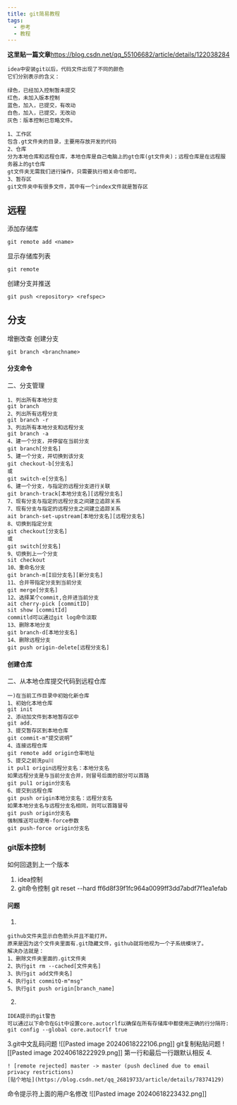 ```yaml
---
title: git简易教程
tags:
  - 参考
  - 教程
---
```


**这里贴一篇文章**https://blog.csdn.net/qq_55106682/article/details/122038284
```
idea中安装git以后，代码文件出现了不同的颜色  
它们分别表示的含义：

绿色，已经加入控制暂未提交  
红色，未加入版本控制  
蓝色，加入，已提交，有改动  
白色，加入，已提交，无改动  
灰色：版本控制已忽略文件。
```

```
1、工作区
包含.gt文件夹的目录，主要用存放开发的代码
2、仓库
分为本地仓库和远程仓库，本地仓库是自己电脑上的gt仓库(gt文件夹)；远程仓库是在远程服务器上的gt仓库
gt文件夹无需我们进行操作，只需要执行相关命令即可。
3、暂存区
git文件夹中有很多文件，其中有一个index文件就是暂存区
```
## 远程
添加存储库
```
git remote add <name>
```

显示存储库列表
```
git remote
```

创建分支并推送
```
git push <repository> <refspec>
```
## 分支
增删改查
创建分支
```
git branch <branchname>
```
#### 分支命令
二、分支管理
```
1、列出所有本地分支
git branch
2、列出所有远程分支
git branch -r
3、列出所有本地分支和远程分支
git branch -a
4、建一个分支，并停留在当前分支
git branch[分支名]
5、建一个分支，并切换到该分支
git checkout-b[分支名]
或
git switch-e[分支名]
6、建一个分支，与指定的远程分支进行关联
git branch-track[本地分支名][远程分支名]
7、现有分支与指定的远程分支之间建立追踪关系
7、现有分支与指定的远程分支之间建立追踪关系
ait branch-set-upstream[本地分支名][远程分支名]
8、切换到指定分支
git checkout[分支名]
或
git switch[分支名]
9、切换到上一个分支
sit checkout
10、重命名分支
git branch-m[I旧分支名][新分支名]
11、合并带指定分支到当前分支
git merge[分支名]
12、选择某个commit,合并进当前分支
ait cherry-pick [commitID]
sit show [commitId]
commitld可以通过git log命令淡取
13、删除本地分支
git branch-d[本地分支名]
14、删除远程分支
git push origin-delete[远程分支名]
```
#### 创建仓库
二、从本地仓库提交代码到远程仓库
```
一)在当前工作目录中初始化新仓库
1、初始化本地仓库
git init
2、添动加文件到本地暂存区中
git add.
3、提交暂存区到本地仓库
git commit-m"提交说明”
4、连接远程仓库
git remote add origin仓率地址
5、提交之前洗pu川
it pul1 origin远程分支名：本地分支名
如果远程分支是与当前分支合并，则冒号后面的部分可以首路
git pul1 origin分支名
6、提交到远程仓库
git push origin本地分支名：远程分支名
如果本地分支名与远程分支名相同，则可以首路冒号
git push origin分支名
强制推送可以使用-force参数
git push-force origin分支名
```
### git版本控制
如何回退到上一个版本
1. idea控制
2. git命令控制 git reset --hard ff6d8f39f1fc964a0099ff3dd7abdf7f1ea1efab
#### 问题
1.
```
github文件夹显示白色箭头并且不能打开。
原来是因为这个文件夹里面有.git隐藏文件，github就将他视为一个子系统模块了。
解决办法就是：
1、删除文件夹里面的.git文件夹
2、执行git rm --cached[文件夹名]
3、执行git add文件夹名]
4、执行git commitQ-m"msg"
5、执行git push origin[branch_name]
```
2.
```
IDEA提示的git警告
可以通过以下命令在Git中设置core.autocrlf以确保在所有存储库中都使用正确的行分隔符:
git config --global core.autocrlf true
```
3.git中文乱码问题
![[Pasted image 20240618222106.png]]
git复制粘贴问题
![[Pasted image 20240618222929.png]]
第一行和最后一行跟默认相反
4.
```
! [remote rejected] master -> master (push declined due to email privacy restrictions)
[贴个地址](https://blog.csdn.net/qq_26819733/article/details/78374129)
```
命令提示符上面的用户名修改
![[Pasted image 20240618223432.png]]
